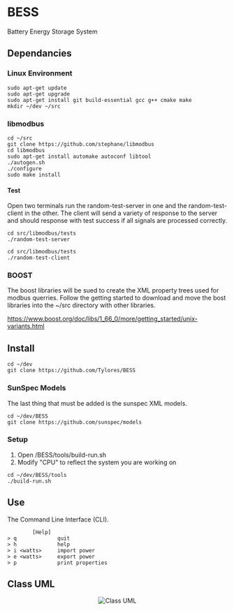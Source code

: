 # BESS
Battery Energy Storage System

## Dependancies
### Linux Environment
``` console
sudo apt-get update
sudo apt-get upgrade
sudo apt-get install git build-essential gcc g++ cmake make
mkdir ~/dev ~/src
```
### libmodbus
``` console
cd ~/src
git clone https://github.com/stephane/libmodbus
cd libmodbus
sudo apt-get install automake autoconf libtool
./autogen.sh
./configure
sudo make install
```
#### Test
Open two terminals run the random-test-server in one and the random-test-client in the other. The client will send a variety of response to the server and should response with test success if all signals are processed correctly.

``` console
cd src/libmodbus/tests
./random-test-server
```

``` console
cd src/libmodbus/tests
./random-test-client
```
### BOOST
The boost libraries will be sued to create the XML property trees used for modbus querries. Follow the getting started to download and move the bost libraries into the ~/src directory with other libraries.

https://www.boost.org/doc/libs/1_66_0/more/getting_started/unix-variants.html

## Install
``` console
cd ~/dev
git clone https://github.com/Tylores/BESS
```

### SunSpec Models
The last thing that must be added is the sunspec XML models.
 ``` console
cd ~/dev/BESS
git clone https://github.com/sunspec/models
 ```

### Setup
1. Open /BESS/tools/build-run.sh
2. Modify "CPU" to reflect the system you are working on

``` console
cd ~/dev/BESS/tools
./build-run.sh
```
## Use
The Command Line Interface (CLI).

```
        [Help]
> q             quit
> h             help
> i <watts>     import power
> e <watts>     export power
> p             print properties
```

## Class UML

<p align="center">
  <img src="EWH-class-uml.png" alt="Class UML">
</p>

